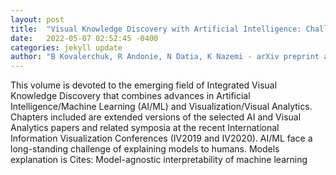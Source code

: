 ```yaml
---
layout: post
title:  "Visual Knowledge Discovery with Artificial Intelligence: Challenges and Future Directions"
date:   2022-05-07 02:52:45 -0400
categories: jekyll update
author: "B Kovalerchuk, R Andonie, N Datia, K Nazemi - arXiv preprint arXiv:2205.01296, 2022"
---
```

This volume is devoted to the emerging field of Integrated Visual Knowledge Discovery that combines advances in Artificial Intelligence/Machine Learning (AI/ML) and Visualization/Visual Analytics. Chapters included are extended versions of the selected AI and Visual Analytics papers and related symposia at the recent International Information Visualization Conferences (IV2019 and IV2020). AI/ML face a long-standing challenge of explaining models to humans. Models explanation is Cites: Model-agnostic interpretability of machine learning
